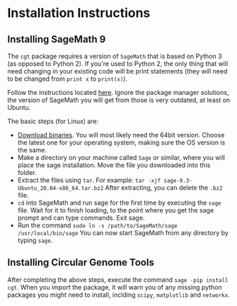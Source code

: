 # Installation Instructions
## Installing SageMath 9

The `cgt` package requires a version of `SageMath` that is based on Python 3 (as opposed to Python 2). If you're used to Python 2, the only thing that will need changing in your existing code will be print statements (they will need to be changed from `print x` to `print(x)`).

Follow the instructions located [here](https://doc.sagemath.org/html/en/installation/binary.html). Ignore the package manager solutions, the version of SageMath you will get from those is very outdated, at least on Ubuntu. 

The basic steps (for Linux) are:

- [Download binaries](https://www.sagemath.org/download-linux.html). You will most likely need the 64bit version. Choose the latest one for your operating system, making sure the OS version is the same.
- Make a directory on your machine called `Sage` or similar, where you will place the sage installation. Move the file you downloaded into this folder.
- Extract the files using `tar`. For example: `tar -xjf sage-9.3-Ubuntu_20.04-x86_64.tar.bz2` After extracting, you can delete the `.bz2` file.
- `cd` into SageMath and run sage for the first time by executing the `sage` file. Wait for it to finish loading, to the point where you get the sage prompt and can type commands. Exit sage.
- Run the command `sudo ln -s /path/to/SageMath/sage /usr/local/bin/sage` You can now start SageMath from any directory by typing `sage`.

## Installing Circular Genome Tools

After completing the above steps, execute the command `sage -pip install cgt`. When you import the package, it will warn you of any missing python packages you might need to install, inclding `scipy`, `matplotlib` and `networkx`.


